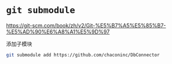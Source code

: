 # `git submodule`

<https://git-scm.com/book/zh/v2/Git-%E5%B7%A5%E5%85%B7-%E5%AD%90%E6%A8%A1%E5%9D%97>

添加子模块

```bash
git submodule add https://github.com/chaconinc/DbConnector
```